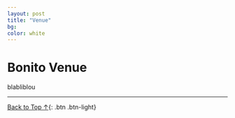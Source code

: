 ```yaml
---
layout: post
title: "Venue"
bg: 
color: white
---
```


# Bonito Venue

blabliblou

---

[Back to Top ↑](#welcome){: .btn .btn-light}

